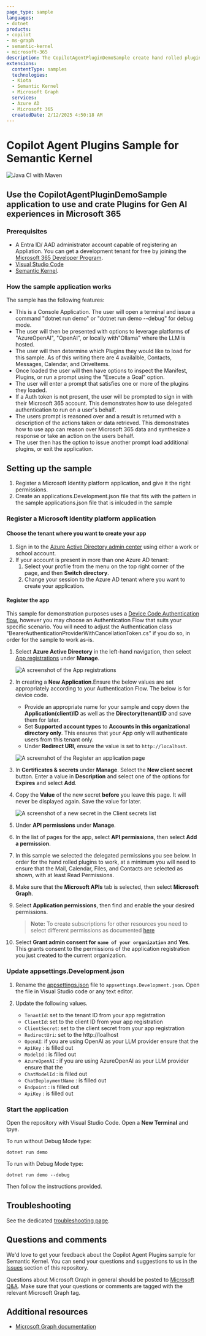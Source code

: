 ```yaml
---
page_type: sample
languages:
- dotnet
products:
- copilot
- ms-graph
- semantic-kernel
- microsoft-365
description: The CopilotAgentPluginDemoSample create hand rolled plugins for use in a Semantic Kernel project. The plugins allow for CRUD operations using Microsoft Graph APIs, so that developers can send prompts that will AutoInvokeFunctions to Microsoft365 data, services, and resources.
extensions:
  contentType: samples
  technologies:
  - Kiota
  - Semantic Kernel
  - Microsoft Graph
  services:
  - Azure AD
  - Microsoft 365
  createdDate: 2/12/2025 4:50:18 AM
---
```

# Copilot Agent Plugins Sample for Semantic Kernel

![Java CI with Maven](https://github.com/microsoftgraph/java-spring-webhooks-sample/workflows/Java%20CI%20with%20Maven/badge.svg?branch=main)

## Use the CopilotAgentPluginDemoSample application to use and crate Plugins for Gen AI experiences in Microsoft 365

### Prerequisites

- A Entra ID/ AAD administrator account capable of registering an Appliation. You can get a development tenant for free by joining the [Microsoft 365 Developer Program](https://developer.microsoft.com/microsoft-365/dev-program).
- [Visual Studio Code](https://code.visualstudio.com/)
- [Semantic Kernel](https://github.com/microsoft/semantic-kernel).

### How the sample application works

The sample has the following features:

- This is a Console Application. The user will open a terminal and issue a command "dotnet run demo" or "dotnet run demo --debug" for debug mode. 
- The user will then be presented with options to leverage platforms of "AzureOpenAI", "OpenAI", or locally with"Ollama" where the LLM is hosted.
- The user will then determine which Plugins they would like to load for this sample. As of this writing there are 4 availalble, Contacts, Messages, Calendar, and DriveItems.
- Once loaded the user will then have options to inspect the Manifest, Plugins, or run a prompt using the "Execute a Goal" option.
- The user will enter a prompt that satisfies one or more of the plugins they loaded.
- If a Auth token is not present, the user will be prompted to sign in with their Microsoft 365 account. This demonstrates how to use delegated authentication to run on a user's behalf.
- The users prompt is reasoned over and a result is returned with a description of the actions taken or data retrieved. This demonstrates how to use app can reason over Microsoft 365 data and synthesize a response or take an action on the users behalf.
- The user then has the option to issue another prompt load additional plugins, or exit the application.

## Setting up the sample

1. Register a Microsoft Identity platform application, and give it the right permissions.
1. Create an applications.Development.json file that fits with the pattern in the sample applications.json file that is inlcuded in the sample

### Register a Microsoft Identity platform application

#### Choose the tenant where you want to create your app

1. Sign in to the [Azure Active Directory admin center](https://aad.portal.azure.com) using either a work or school account.
1. If your account is present in more than one Azure AD tenant:
    1. Select your profile from the menu on the top right corner of the page, and then **Switch directory**.
    1. Change your session to the Azure AD tenant where you want to create your application.

#### Register the app

This sample for demonstration purposes uses a [Device Code Authentication flow](https://learn.microsoft.com/en-us/entra/identity-platform/msal-authentication-flows#device-code), however you may choose an Authentication Flow that suits your specific scenario. You will need to adjust the Authentication class "BearerAuthenticationProviderWithCancellationToken.cs" if you do so, in order for the sample to work as-is. 

1. Select **Azure Active Directory** in the left-hand navigation, then select [App registrations](https://go.microsoft.com/fwlink/?linkid=2083908) under **Manage**.

    ![A screenshot of the App registrations ](images/aad-portal-app-registrations.png)

1. In creating a  **New Application**.Ensure the below values are set appropriately according to your Authentication Flow. The below is for device code.

    - Provide an appropriate name for your sample and copy down the **Application(client)ID** as well as the  **Directory(tenant)ID** and save them for later.
    - Set **Supported account types** to **Accounts in this organizational directory only**. This ensures that your App only will authenticate users from this tenant only.
    - Under **Redirect URI**, ensure the value is set to `http://localhost`.

    ![A screenshot of the Register an application page](images/ApplicationOverViewScreenClientIDetc.png)

1. In **Certificates & secrets** under **Manage**. Select the **New client secret** button. Enter a value in **Description** and select one of the options for **Expires** and select **Add**.

1. Copy the **Value** of the new secret **before** you leave this page. It will never be displayed again. Save the value for later.

    ![A screenshot of a new secret in the Client secrets list](images/AppRegistration_AppSecret.png)

1. Under **API permissions** under **Manage**.

1. In the list of pages for the app, select **API permissions**, then select **Add a permission**.

1. In this sample we selected the delegated permissions you see below. In order for the hand rolled plugins to work, at a minimum you will need to ensure that the Mail, Calendar, Files, and Contacts are selected as shown, with at least Read Permissions.

1. Make sure that the **Microsoft APIs** tab is selected, then select **Microsoft Graph**.

1. Select **Application permissions**, then find and enable the your desired permissions.

    > **Note:** To create subscriptions for other resources you need to select different permissions as documented [here](https://docs.microsoft.com/graph/api/subscription-post-subscriptions#permissions)

1. Select **Grant admin consent for `name of your organization`** and **Yes**. This grants consent to the permissions of the application registration you just created to the current organization.


### Update appsettings.Development.json

1. Rename the [appsettings.json](CopilotAgentPluginsDemoSample/appsettings.json) file to `appsettings.Development.json`. Open the file in Visual Studio code or any text editor.

1. Update the following values.

    - `TenantId`: set to the tenant ID from your app registration
    - `ClientId`: set to the client ID from your app registration
    - `ClientSecret`: set to the client secret from your app registration
    - `RedirectUri`: set to the http://loalhost
    - `OpenAI`: if you are using OpenAI as your LLM provider ensure that the
    - `ApiKey` : is filled out
    - `ModelId` : is filled out
    - `AzureOpenAI` : if you are using AzureOpenAI as your LLM provider ensure that the
    - `ChatModelId` : is filled out
    - `ChatDeploymentName` : is filled out
    - `Endpoint` : is filled out
    - `ApiKey` : is filled out

### Start the application

Open the repository with Visual Studio Code. Open a **New Terminal** and tpye.

To run without Debug Mode type:

```shell
dotnet run demo
```

To run with Debug Mode type:

```shell
dotnet run demo --debug
```

Then follow the instructions provided.

## Troubleshooting

See the dedicated [troubleshooting page](./TROUBLESHOOTING.md).

## Questions and comments

We'd love to get your feedback about the Copilot Agent Plugins sample for Semantic Kernel. You can send your questions and suggestions to us in the [Issues](https://github.com/microsoft/semantic-kernel/issues) section of this repository.

Questions about Microsoft Graph in general should be posted to [Microsoft Q&A](https://docs.microsoft.com/answers/products/graph). Make sure that your questions or comments are tagged with the relevant Microsoft Graph tag.

## Additional resources

- [Microsoft Graph documentation](https://docs.microsoft.com/graph)